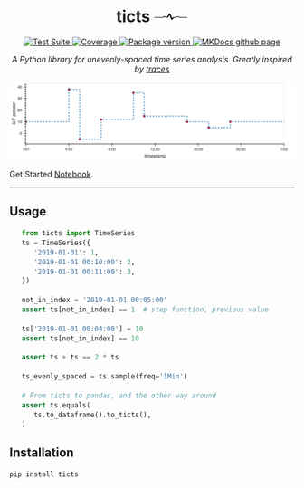 <h1 align="center">
  <span>ticts</span>
  <img src="docs/img/logo.svg" alt="logo" width="60" height="20" />
</h1>

<p align="center">
  <a href="https://github.com/gjeusel/ticts/actions?query=workflow%3ACI+branch%3Amain">
      <img src="https://github.com/gjeusel/ticts/workflows//CI/badge.svg?event=push&branch=main" alt="Test Suite" onerror="this.style.display='none'">
  </a>
  <a href="https://coverage-badge.samuelcolvin.workers.dev/redirect/gjeusel/ticts" alt="Test Coverage" onerror="this.style.display='none'">
      <img src="https://coverage-badge.samuelcolvin.workers.dev/gjeusel/ticts.svg" alt="Coverage">
  </a>
  <a href="https://pypi.org/project/ticts/">
      <img src="https://img.shields.io/pypi/v/ticts" alt="Package version" onerror="this.style.display='none'">
  </a>
  <a href="https://gjeusel.github.io/ticts/">
    <img src="https://img.shields.io/badge/mkdocs-pages-brightgreen" alt="MKDocs github page">
  </a>
</p>

<p align="center">
  <em>
    A Python library for unevenly-spaced time series analysis.
    Greatly inspired by <a href="https://github.com/datascopeanalytics/traces">traces</a>
  </em>
</p>

<img src="docs/img/example.png" alt="Example plot" />

Get Started [Notebook](https://mybinder.org/v2/gh/gjeusel/ticts/master?filepath=docs%2FTutorial.ipynb).

---

## Usage

```python
   from ticts import TimeSeries
   ts = TimeSeries({
      '2019-01-01': 1,
      '2019-01-01 00:10:00': 2,
      '2019-01-01 00:11:00': 3,
   })

   not_in_index = '2019-01-01 00:05:00'
   assert ts[not_in_index] == 1  # step function, previous value

   ts['2019-01-01 00:04:00'] = 10
   assert ts[not_in_index] == 10

   assert ts + ts == 2 * ts

   ts_evenly_spaced = ts.sample(freq='1Min')

   # From ticts to pandas, and the other way around
   assert ts.equals(
      ts.to_dataframe().to_ticts(),
   )
```

## Installation

```bash
pip install ticts
```
